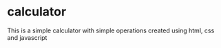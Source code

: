 # calculator

This is a simple calculator with simple operations created using html, css and javascript